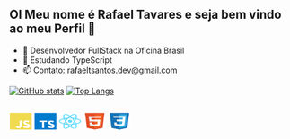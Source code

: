 ## OI Meu nome é Rafael Tavares e seja bem vindo ao meu Perfil 👋

- 🔭 Desenvolvedor FullStack na Oficina Brasil
- 🌱 Estudando TypeScript
- 📫 Contato: rafaeltsantos.dev@gmail.com

[![GitHub stats](https://github-readme-stats.vercel.app/api?username=rafinhatsantos&show_icons=true&theme=radical)](https://github.com/rafinhatsantos/github-readme-stats)
[![Top Langs](https://github-readme-stats.vercel.app/api/top-langs/?username=rafinhatsantos&hide_progress=true)](https://github.com/rafinhatsantos/github-readme-stats)

<div style="display: inline_block"><br>
  <img align="center" alt="Rafa-Js" height="30" width="40" src="https://raw.githubusercontent.com/devicons/devicon/master/icons/javascript/javascript-plain.svg">
  <img align="center" alt="Rafa-Ts" height="30" width="40" src="https://raw.githubusercontent.com/devicons/devicon/master/icons/typescript/typescript-plain.svg">
  <img align="center" alt="Rafa-React" height="30" width="40" src="https://raw.githubusercontent.com/devicons/devicon/master/icons/react/react-original.svg">
  <img align="center" alt="Rafa-HTML" height="30" width="40" src="https://raw.githubusercontent.com/devicons/devicon/master/icons/html5/html5-original.svg">
  <img align="center" alt="Rafa-CSS" height="30" width="40" src="https://raw.githubusercontent.com/devicons/devicon/master/icons/css3/css3-original.svg">
</div>
